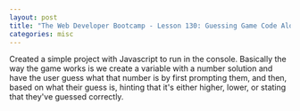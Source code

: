 ```yaml
---
layout: post
title: "The Web Developer Bootcamp - Lesson 130: Guessing Game Code Along"
categories: misc
---
```


Created a simple project with Javascript to run in the console. Basically the way the game works is we create a variable with a number solution and have the user guess what that number is by first prompting them, and then, based on what their guess is, hinting that it's either higher, lower, or stating that they've guessed correctly.